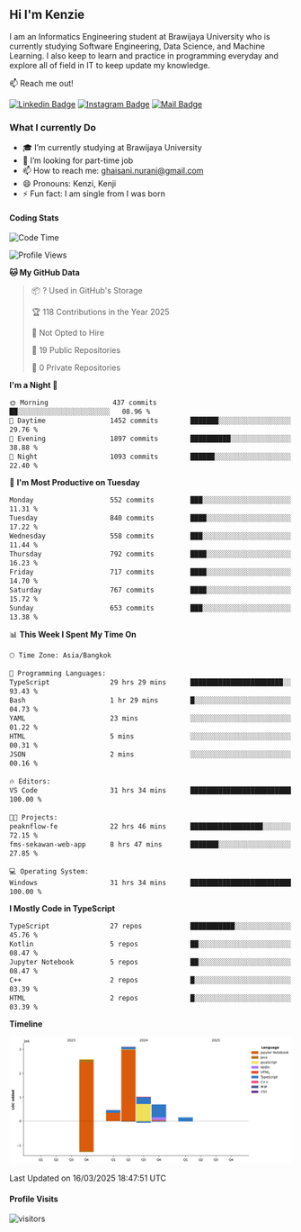 ## Hi I'm Kenzie


I am an Informatics Engineering student at Brawijaya University who is currently studying Software Engineering, Data Science, and Machine Learning. I also keep to learn and practice in programming everyday and explore all of field in IT to keep update my knowledge.

:mailbox: Reach me out!

[![Linkedin Badge](https://img.shields.io/badge/-Kenzie_Taqiyassar-0e76a8?style=flat&labelColor=0e76a8&logo=linkedin&logoColor=white)](https://www.linkedin.com/in/kenzie-taqiyassar-37458b1aa/) 
[![Instagram Badge](https://img.shields.io/badge/-@__kenziehh_-e84393?style=flat&labelColor=e84393&logo=instagram&logoColor=white)](https://www.instagram.com/_kenziehh/) 
[![Mail Badge](https://img.shields.io/badge/-ghaisani.nurani-c0392b?style=flat&labelColor=c0392b&logo=gmail&logoColor=white)](mailto:ghaisani.nurani@gmail.com)

### What I currently Do

- 🎓 I’m currently studying at Brawijaya University
- 💼 I’m looking for part-time job
- 📫 How to reach me: ghaisani.nurani@gmail.com
- 😄 Pronouns: Kenzi, Kenji
- ⚡ Fun fact: I am single from I was born

#### Coding Stats
<!--START_SECTION:waka-->
![Code Time](http://img.shields.io/badge/Code%20Time-1%2C113%20hrs%2021%20mins-blue)

![Profile Views](http://img.shields.io/badge/Profile%20Views-0-blue)

**🐱 My GitHub Data** 

> 📦 ? Used in GitHub's Storage 
 > 
> 🏆 118 Contributions in the Year 2025
 > 
> 🚫 Not Opted to Hire
 > 
> 📜 19 Public Repositories 
 > 
> 🔑 0 Private Repositories 
 > 
**I'm a Night 🦉** 

```text
🌞 Morning                437 commits         ██░░░░░░░░░░░░░░░░░░░░░░░   08.96 % 
🌆 Daytime                1452 commits        ███████░░░░░░░░░░░░░░░░░░   29.76 % 
🌃 Evening                1897 commits        ██████████░░░░░░░░░░░░░░░   38.88 % 
🌙 Night                  1093 commits        ██████░░░░░░░░░░░░░░░░░░░   22.40 % 
```
📅 **I'm Most Productive on Tuesday** 

```text
Monday                   552 commits         ███░░░░░░░░░░░░░░░░░░░░░░   11.31 % 
Tuesday                  840 commits         ████░░░░░░░░░░░░░░░░░░░░░   17.22 % 
Wednesday                558 commits         ███░░░░░░░░░░░░░░░░░░░░░░   11.44 % 
Thursday                 792 commits         ████░░░░░░░░░░░░░░░░░░░░░   16.23 % 
Friday                   717 commits         ████░░░░░░░░░░░░░░░░░░░░░   14.70 % 
Saturday                 767 commits         ████░░░░░░░░░░░░░░░░░░░░░   15.72 % 
Sunday                   653 commits         ███░░░░░░░░░░░░░░░░░░░░░░   13.38 % 
```


📊 **This Week I Spent My Time On** 

```text
🕑︎ Time Zone: Asia/Bangkok

💬 Programming Languages: 
TypeScript               29 hrs 29 mins      ███████████████████████░░   93.43 % 
Bash                     1 hr 29 mins        █░░░░░░░░░░░░░░░░░░░░░░░░   04.73 % 
YAML                     23 mins             ░░░░░░░░░░░░░░░░░░░░░░░░░   01.22 % 
HTML                     5 mins              ░░░░░░░░░░░░░░░░░░░░░░░░░   00.31 % 
JSON                     2 mins              ░░░░░░░░░░░░░░░░░░░░░░░░░   00.16 % 

🔥 Editors: 
VS Code                  31 hrs 34 mins      █████████████████████████   100.00 % 

🐱‍💻 Projects: 
peaknflow-fe             22 hrs 46 mins      ██████████████████░░░░░░░   72.15 % 
fms-sekawan-web-app      8 hrs 47 mins       ███████░░░░░░░░░░░░░░░░░░   27.85 % 

💻 Operating System: 
Windows                  31 hrs 34 mins      █████████████████████████   100.00 % 
```

**I Mostly Code in TypeScript** 

```text
TypeScript               27 repos            ███████████░░░░░░░░░░░░░░   45.76 % 
Kotlin                   5 repos             ██░░░░░░░░░░░░░░░░░░░░░░░   08.47 % 
Jupyter Notebook         5 repos             ██░░░░░░░░░░░░░░░░░░░░░░░   08.47 % 
C++                      2 repos             █░░░░░░░░░░░░░░░░░░░░░░░░   03.39 % 
HTML                     2 repos             █░░░░░░░░░░░░░░░░░░░░░░░░   03.39 % 
```



**Timeline**

![Lines of Code chart](https://raw.githubusercontent.com/kenziehh/kenziehh/master/assets/bar_graph.png)


 Last Updated on 16/03/2025 18:47:51 UTC
<!--END_SECTION:waka-->


#### Profile Visits

![visitors](https://visitor-badge.glitch.me/badge?page_id=kenziehh.kenziehh)





